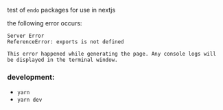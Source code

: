 test of `endo` packages for use in nextjs


the following error occurs:
```
Server Error
ReferenceError: exports is not defined

This error happened while generating the page. Any console logs will be displayed in the terminal window.
```

### development:

- `yarn`
- `yarn dev`
